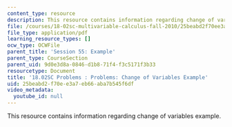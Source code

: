 ```yaml
---
content_type: resource
description: This resource contains information regarding change of variables example.
file: /courses/18-02sc-multivariable-calculus-fall-2010/25beabd2f70ee3a7eb66aba7b545f6df_MIT18_02SC_pb_55_quest.pdf
file_type: application/pdf
learning_resource_types: []
ocw_type: OCWFile
parent_title: 'Session 55: Example'
parent_type: CourseSection
parent_uid: 9d0e3d8a-0846-d1b8-71f4-f3c5171f3b33
resourcetype: Document
title: '18.02SC Problems : Problems: Change of Variables Example'
uid: 25beabd2-f70e-e3a7-eb66-aba7b545f6df
video_metadata:
  youtube_id: null
---
```

This resource contains information regarding change of variables example.

